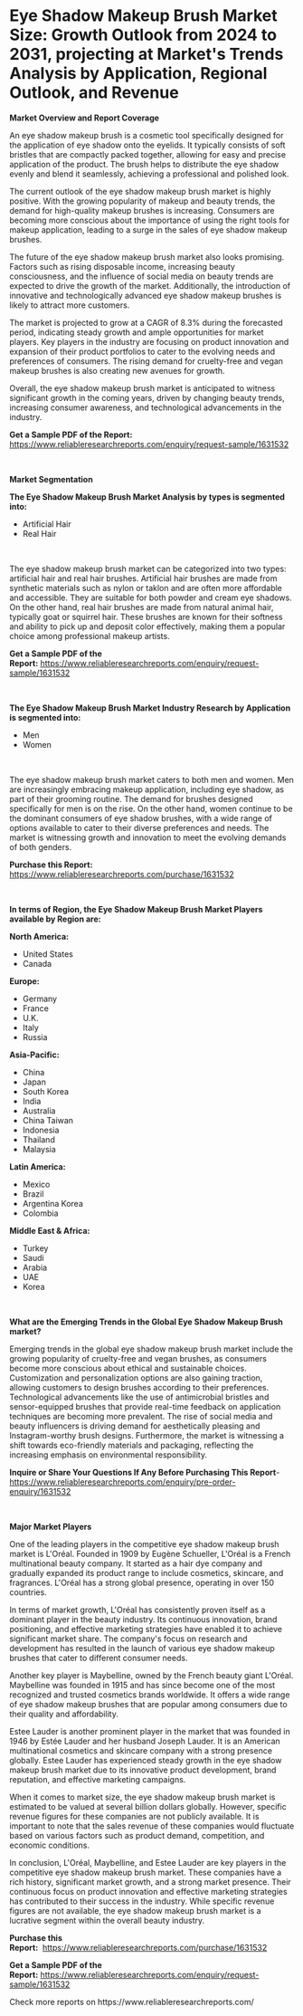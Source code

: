 <p><h1>Eye Shadow Makeup Brush Market Size: Growth Outlook from 2024 to 2031, projecting at Market's Trends Analysis by Application, Regional Outlook, and Revenue</h1></p><p><strong>Market Overview and Report Coverage</strong></p>
<p><p>An eye shadow makeup brush is a cosmetic tool specifically designed for the application of eye shadow onto the eyelids. It typically consists of soft bristles that are compactly packed together, allowing for easy and precise application of the product. The brush helps to distribute the eye shadow evenly and blend it seamlessly, achieving a professional and polished look.</p><p>The current outlook of the eye shadow makeup brush market is highly positive. With the growing popularity of makeup and beauty trends, the demand for high-quality makeup brushes is increasing. Consumers are becoming more conscious about the importance of using the right tools for makeup application, leading to a surge in the sales of eye shadow makeup brushes.</p><p>The future of the eye shadow makeup brush market also looks promising. Factors such as rising disposable income, increasing beauty consciousness, and the influence of social media on beauty trends are expected to drive the growth of the market. Additionally, the introduction of innovative and technologically advanced eye shadow makeup brushes is likely to attract more customers.</p><p>The market is projected to grow at a CAGR of 8.3% during the forecasted period, indicating steady growth and ample opportunities for market players. Key players in the industry are focusing on product innovation and expansion of their product portfolios to cater to the evolving needs and preferences of consumers. The rising demand for cruelty-free and vegan makeup brushes is also creating new avenues for growth.</p><p>Overall, the eye shadow makeup brush market is anticipated to witness significant growth in the coming years, driven by changing beauty trends, increasing consumer awareness, and technological advancements in the industry.</p></p>
<p><strong>Get a Sample PDF of the Report:</strong> <a href="https://www.reliableresearchreports.com/enquiry/request-sample/1631532">https://www.reliableresearchreports.com/enquiry/request-sample/1631532</a></p>
<p>&nbsp;</p>
<p><strong>Market Segmentation</strong></p>
<p><strong>The Eye Shadow Makeup Brush Market Analysis by types is segmented into:</strong></p>
<p><ul><li>Artificial Hair</li><li>Real Hair</li></ul></p>
<p>&nbsp;</p>
<p><p>The eye shadow makeup brush market can be categorized into two types: artificial hair and real hair brushes. Artificial hair brushes are made from synthetic materials such as nylon or taklon and are often more affordable and accessible. They are suitable for both powder and cream eye shadows. On the other hand, real hair brushes are made from natural animal hair, typically goat or squirrel hair. These brushes are known for their softness and ability to pick up and deposit color effectively, making them a popular choice among professional makeup artists.</p></p>
<p><strong>Get a Sample PDF of the Report:</strong>&nbsp;<a href="https://www.reliableresearchreports.com/enquiry/request-sample/1631532">https://www.reliableresearchreports.com/enquiry/request-sample/1631532</a></p>
<p>&nbsp;</p>
<p><strong>The Eye Shadow Makeup Brush Market Industry Research by Application is segmented into:</strong></p>
<p><ul><li>Men</li><li>Women</li></ul></p>
<p>&nbsp;</p>
<p><p>The eye shadow makeup brush market caters to both men and women. Men are increasingly embracing makeup application, including eye shadow, as part of their grooming routine. The demand for brushes designed specifically for men is on the rise. On the other hand, women continue to be the dominant consumers of eye shadow brushes, with a wide range of options available to cater to their diverse preferences and needs. The market is witnessing growth and innovation to meet the evolving demands of both genders.</p></p>
<p><strong>Purchase this Report:</strong>&nbsp; <a href="https://www.reliableresearchreports.com/purchase/1631532">https://www.reliableresearchreports.com/purchase/1631532</a></p>
<p>&nbsp;</p>
<p><strong>In terms of Region, the Eye Shadow Makeup Brush Market Players available by Region are:</strong></p>
<p>
    <p> <strong> North America: </strong>
        <ul>
            <li>United States</li>
            <li>Canada</li>
        </ul>
        </p> 
    <p> <strong> Europe: </strong>
        <ul>
            <li>Germany</li>
            <li>France</li>
            <li>U.K.</li>
            <li>Italy</li>
            <li>Russia</li>
        </ul>
        </p> 
    <p> <strong> Asia-Pacific: </strong>
        <ul>
            <li>China</li>
            <li>Japan</li>
            <li>South Korea</li>
            <li>India</li>
            <li>Australia</li>
            <li>China Taiwan</li>
            <li>Indonesia</li>
            <li>Thailand</li>
            <li>Malaysia</li>
        </ul>
        </p> 
    <p> <strong> Latin America: </strong>
        <ul>
            <li>Mexico</li>
            <li>Brazil</li>
            <li>Argentina Korea</li>
            <li>Colombia</li>
        </ul>
        </p> 
    <p> <strong> Middle East & Africa: </strong>
        <ul>
            <li>Turkey</li>
            <li>Saudi</li>
            <li>Arabia</li>
            <li>UAE</li>
            <li>Korea</li>
        </ul>
    </p>
    </p>
<p>&nbsp;</p>
<p><strong>What are the Emerging Trends in the Global Eye Shadow Makeup Brush market?</strong></p>
<p><p>Emerging trends in the global eye shadow makeup brush market include the growing popularity of cruelty-free and vegan brushes, as consumers become more conscious about ethical and sustainable choices. Customization and personalization options are also gaining traction, allowing customers to design brushes according to their preferences. Technological advancements like the use of antimicrobial bristles and sensor-equipped brushes that provide real-time feedback on application techniques are becoming more prevalent. The rise of social media and beauty influencers is driving demand for aesthetically pleasing and Instagram-worthy brush designs. Furthermore, the market is witnessing a shift towards eco-friendly materials and packaging, reflecting the increasing emphasis on environmental responsibility.</p></p>
<p><strong>Inquire or Share Your Questions If Any Before Purchasing This Report</strong>- <a href="https://www.reliableresearchreports.com/enquiry/pre-order-enquiry/1631532">https://www.reliableresearchreports.com/enquiry/pre-order-enquiry/1631532</a></p>
<p>&nbsp;</p>
<p><strong>Major Market Players</strong></p>
<p><p>One of the leading players in the competitive eye shadow makeup brush market is L'Oréal. Founded in 1909 by Eugène Schueller, L'Oréal is a French multinational beauty company. It started as a hair dye company and gradually expanded its product range to include cosmetics, skincare, and fragrances. L'Oréal has a strong global presence, operating in over 150 countries.</p><p>In terms of market growth, L'Oréal has consistently proven itself as a dominant player in the beauty industry. Its continuous innovation, brand positioning, and effective marketing strategies have enabled it to achieve significant market share. The company's focus on research and development has resulted in the launch of various eye shadow makeup brushes that cater to different consumer needs.</p><p>Another key player is Maybelline, owned by the French beauty giant L'Oréal. Maybelline was founded in 1915 and has since become one of the most recognized and trusted cosmetics brands worldwide. It offers a wide range of eye shadow makeup brushes that are popular among consumers due to their quality and affordability.</p><p>Estee Lauder is another prominent player in the market that was founded in 1946 by Estée Lauder and her husband Joseph Lauder. It is an American multinational cosmetics and skincare company with a strong presence globally. Estee Lauder has experienced steady growth in the eye shadow makeup brush market due to its innovative product development, brand reputation, and effective marketing campaigns.</p><p>When it comes to market size, the eye shadow makeup brush market is estimated to be valued at several billion dollars globally. However, specific revenue figures for these companies are not publicly available. It is important to note that the sales revenue of these companies would fluctuate based on various factors such as product demand, competition, and economic conditions.</p><p>In conclusion, L'Oréal, Maybelline, and Estee Lauder are key players in the competitive eye shadow makeup brush market. These companies have a rich history, significant market growth, and a strong market presence. Their continuous focus on product innovation and effective marketing strategies has contributed to their success in the industry. While specific revenue figures are not available, the eye shadow makeup brush market is a lucrative segment within the overall beauty industry.</p></p>
<p><strong>Purchase this Report:</strong>&nbsp;&nbsp;<a href="https://www.reliableresearchreports.com/purchase/1631532">https://www.reliableresearchreports.com/purchase/1631532</a></p>
<p></p>
<p><strong>Get a Sample PDF of the Report:</strong>&nbsp;<a href="https://www.reliableresearchreports.com/enquiry/request-sample/1631532">https://www.reliableresearchreports.com/enquiry/request-sample/1631532</a></p>
<p>Check more reports on https://www.reliableresearchreports.com/</p>
